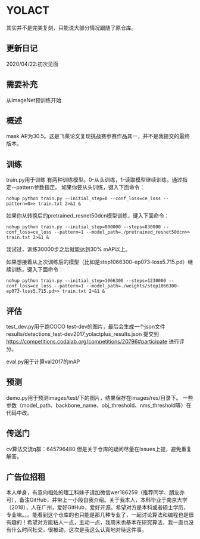 # YOLACT
其实并不是完美复刻，只能说大部分情况跟随了原仓库。

## 更新日记

2020/04/22:初次见面

## 需要补充

从ImageNet预训练开始

## 概述

mask AP为30.5。这是飞桨论文复现挑战赛参赛作品其一，并不是我提交的最终版本。

## 训练
train.py用于训练
有两种训练模型。0-从头训练，1-读取模型继续训练。通过指定--pattern参数指定。
如果你要从头训练，键入下面命令：
```
nohup python train.py --initial_step=0 --conf_loss=ce_loss --pattern=0>> train.txt 2>&1 &

```

如果你从转换后的pretrained_resnet50dcn模型训练，键入下面命令：
```
nohup python train.py --initial_step=800000 --steps=830000 --conf_loss=ce_loss --pattern=1 --model_path=./pretrained_resnet50dcn>> train.txt 2>&1 &

```
我试过，训练30000步之后就能达到30% mAP以上。


如果想接着从上次训练后的模型（比如是step1066300-ep073-loss5.715.pd）继续训练，键入下面命令：
```
nohup python train.py --initial_step=1066300 --steps=1230000 --conf_loss=ce_loss --pattern=1 --model_path=./weights/step1066300-ep073-loss5.715.pd>> train.txt 2>&1 &

```

## 评估
test_dev.py用于跑COCO test-dev的图片，最后会生成一个json文件
results/detections_test-dev2017_yolactplus_results.json
提交到
https://competitions.codalab.org/competitions/20796#participate
进行评分。

eval.py用于计算val2017的mAP

## 预测
demo.py用于预测images/test/下的图片，结果保存在images/res/目录下。
一些参数（model_path、backbone_name、obj_threshold、nms_threshold等）在代码中改。

## 传送门
cv算法交流q群：645796480
但是关于仓库的疑问尽量在Issues上提，避免重复解答。


## 广告位招租
本人单身，有意向相处的理工科妹子请加微信wer186259（推荐同学、朋友亦可），备注GitHub，并带上一小段自我介绍。关于我本人，本科毕业于南京大学（2018），人在广州，爱好GitHub，爱好开源。希望对方是本科或者硕士学历，专业嘛。。。能看到这个仓库的也只能是那几种专业了，一起讨论算法和编程也是很有趣的！希望对方能粘人一点，主动一点，我周末也基本在研究算法，我一直也没有什么时间社交，很被动，这次是我这么认真地对待这件事。

